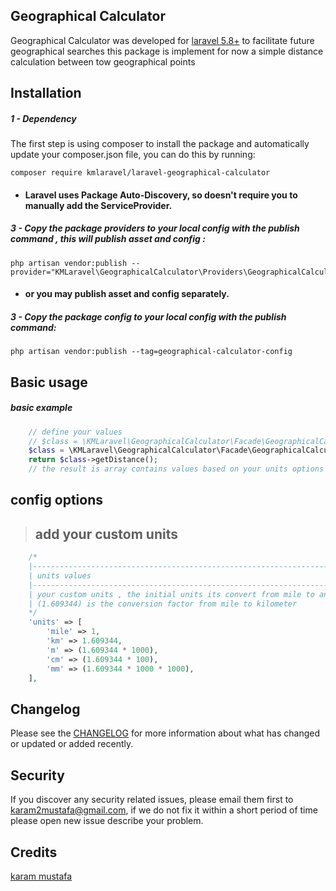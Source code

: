 ## Geographical Calculator

Geographical Calculator was developed for [laravel 5.8+](http://laravel.com/) to facilitate future geographical searches
this package is implement for now a simple distance calculation between tow geographical points

Installation
------------
##### 1 - Dependency
The first step is using composer to install the package and automatically update your composer.json file, you can do this by running:

```shell
composer require kmlaravel/laravel-geographical-calculator
```
- #### Laravel uses Package Auto-Discovery, so doesn't require you to manually add the ServiceProvider.
##### 3 - Copy the package providers to your local config with the publish command , this will publish asset and config :
```shell
php artisan vendor:publish --provider="KMLaravel\GeographicalCalculator\Providers\GeographicalCalculatorServiceProviders"
```
- #### or you may publish asset and config separately.
##### 3 - Copy the package config to your local config with the publish command:
```shell
php artisan vendor:publish --tag=geographical-calculator-config
```

Basic usage
-----------
##### basic example
```php
    // define your values
    // $class = \KMLaravel\GeographicalCalculator\Facade\GeographicalCalculatorFacade::initCoordinates($firstLat , $secondLat , $firstLon , $secondLon , ['units' => ['km']]);
    $class = \KMLaravel\GeographicalCalculator\Facade\GeographicalCalculatorFacade::initCoordinates(22,33,37,40 , ['units' => ['km']]);
    return $class->getDistance();
    // the result is array contains values based on your units options insertion [ "km" => 1258.1691302282 ] 
```


config options
----------------
> ## add your custom units
>
```php
    /*
    |--------------------------------------------------------------------------
    | units values
    |--------------------------------------------------------------------------
    | your custom units , the initial units its convert from mile to any value
    | (1.609344) is the conversion factor from mile to kilometer
    */
    'units' => [
        'mile' => 1,
        'km' => 1.609344,
        'm' => (1.609344 * 1000),
        'cm' => (1.609344 * 100),
        'mm' => (1.609344 * 1000 * 1000),
    ],
```

Changelog
---------
Please see the [CHANGELOG](https://github.com/kmlaravel/laravel-geographical-calculator/blob/master/CHANGELOG.md) for more information about what has changed or updated or added recently.

Security
--------
If you discover any security related issues, please email them first to karam2mustafa@gmail.com, 
if we do not fix it within a short period of time please open new issue describe your problem. 

Credits
-------
[karam mustafa](https://www.linkedin.com/in/karam2mustafa)
